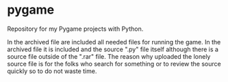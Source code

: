 # pygame
Repository for my Pygame projects with Python.

In the archived file are included all needed files for running the game.
In the archived file it is included and the source ".py" file itself although there is a source file outside of the ".rar" file.
The reason why uploaded the lonely source file is for the folks who search for something or to review the source quickly so to do not waste time.
